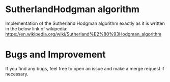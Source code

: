 # SutherlandHodgman algorithm

Implementation of the Sutherland Hodgman algorithm 
exactly as it is written in the below link of wikipedia:
https://en.wikipedia.org/wiki/Sutherland%E2%80%93Hodgman_algorithm

# Bugs and Improvement

If you find any bugs, feel free to open an issue and make a merge request
if necessary.
